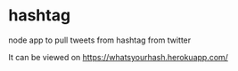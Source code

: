 # hashtag
node app to pull tweets from hashtag from twitter


It can be viewed on https://whatsyourhash.herokuapp.com/
